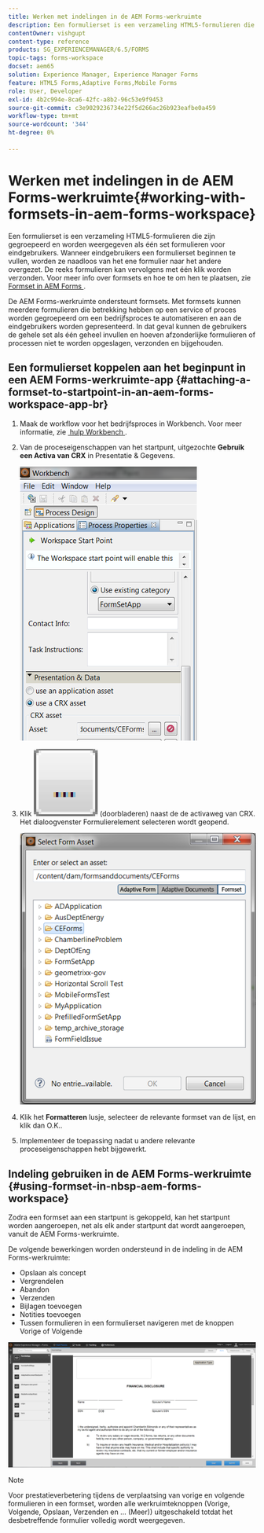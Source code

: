```yaml
---
title: Werken met indelingen in de AEM Forms-werkruimte
description: Een formulierset is een verzameling HTML5-formulieren die zijn gegroepeerd en worden weergegeven als één set formulieren voor eindgebruikers. Leer hoe u in de AEM Forms-werkruimte met formsets kunt werken.
contentOwner: vishgupt
content-type: reference
products: SG_EXPERIENCEMANAGER/6.5/FORMS
topic-tags: forms-workspace
docset: aem65
solution: Experience Manager, Experience Manager Forms
feature: HTML5 Forms,Adaptive Forms,Mobile Forms
role: User, Developer
exl-id: 4b2c994e-8ca6-42fc-a8b2-96c53e9f9453
source-git-commit: c3e9029236734e22f5d266ac26b923eafbe0a459
workflow-type: tm+mt
source-wordcount: '344'
ht-degree: 0%

---
```


# Werken met indelingen in de AEM Forms-werkruimte{#working-with-formsets-in-aem-forms-workspace}

Een formulierset is een verzameling HTML5-formulieren die zijn gegroepeerd en worden weergegeven als één set formulieren voor eindgebruikers. Wanneer eindgebruikers een formulierset beginnen te vullen, worden ze naadloos van het ene formulier naar het andere overgezet. De reeks formulieren kan vervolgens met één klik worden verzonden. Voor meer info over formsets en hoe te om hen te plaatsen, zie [&#x200B; Formset in AEM Forms &#x200B;](../../forms/using/formset-in-aem-forms.md).

De AEM Forms-werkruimte ondersteunt formsets. Met formsets kunnen meerdere formulieren die betrekking hebben op een service of proces worden gegroepeerd om een bedrijfsproces te automatiseren en aan de eindgebruikers worden gepresenteerd. In dat geval kunnen de gebruikers de gehele set als één geheel invullen en hoeven afzonderlijke formulieren of processen niet te worden opgeslagen, verzonden en bijgehouden.

## Een formulierset koppelen aan het beginpunt in een AEM Forms-werkruimte-app {#attaching-a-formset-to-startpoint-in-an-aem-forms-workspace-app-br}

1. Maak de workflow voor het bedrijfsproces in Workbench. Voor meer informatie, zie [&#x200B; hulp Workbench &#x200B;](https://www.adobe.com/go/learn_aemforms_workbench_63).
1. Van de proceseigenschappen van het startpunt, uitgezochte **Gebruik een Activa van CRX** in Presentatie &amp; Gegevens.

   ![&#x200B; 1-3 &#x200B;](assets/1-3.png)

1. Klik ![&#x200B; doorbladeren &#x200B;](assets/browse.png) (doorbladeren) naast de de activaweg van CRX. Het dialoogvenster Formulierelement selecteren wordt geopend.

   ![&#x200B; 2-1 &#x200B;](assets/2-1.png)

1. Klik het **Formatteren** lusje, selecteer de relevante formset van de lijst, en klik dan O.K. **&#x200B;**.

1. Implementeer de toepassing nadat u andere relevante proceseigenschappen hebt bijgewerkt.

## Indeling gebruiken in de AEM Forms-werkruimte {#using-formset-in-nbsp-aem-forms-workspace}

Zodra een formset aan een startpunt is gekoppeld, kan het startpunt worden aangeroepen, net als elk ander startpunt dat wordt aangeroepen, vanuit de AEM Forms-werkruimte.

De volgende bewerkingen worden ondersteund in de indeling in de AEM Forms-werkruimte:

* Opslaan als concept
* Vergrendelen
* Abandon
* Verzenden
* Bijlagen toevoegen
* Notities toevoegen
* Tussen formulieren in een formulierset navigeren met de knoppen Vorige of Volgende

![&#x200B; 3-1 &#x200B;](assets/3-1.png)

>[!NOTE]
>
>Voor prestatieverbetering tijdens de verplaatsing van vorige en volgende formulieren in een formset, worden alle werkruimteknoppen (Vorige, Volgende, Opslaan, Verzenden en ... (Meer)) uitgeschakeld totdat het desbetreffende formulier volledig wordt weergegeven.
